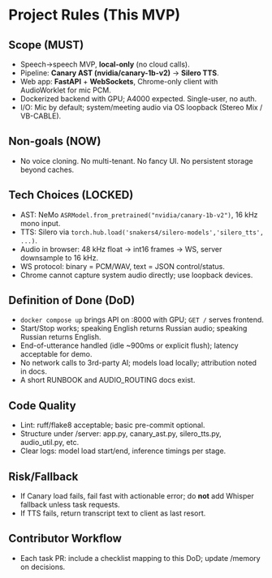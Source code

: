 # Project Rules (This MVP)

## Scope (MUST)
- Speech→speech MVP, **local-only** (no cloud calls).
- Pipeline: **Canary AST (nvidia/canary-1b-v2)** → **Silero TTS**.
- Web app: **FastAPI** + **WebSockets**, Chrome-only client with AudioWorklet for mic PCM.
- Dockerized backend with GPU; A4000 expected. Single-user, no auth.
- I/O: Mic by default; system/meeting audio via OS loopback (Stereo Mix / VB-CABLE).

## Non-goals (NOW)
- No voice cloning. No multi-tenant. No fancy UI. No persistent storage beyond caches.

## Tech Choices (LOCKED)
- AST: NeMo `ASRModel.from_pretrained("nvidia/canary-1b-v2")`, 16 kHz mono input.
- TTS: Silero via `torch.hub.load('snakers4/silero-models','silero_tts', ...)`.
- Audio in browser: 48 kHz float → int16 frames → WS, server downsample to 16 kHz.
- WS protocol: binary = PCM/WAV, text = JSON control/status.
- Chrome cannot capture system audio directly; use loopback devices.

## Definition of Done (DoD)
- `docker compose up` brings API on :8000 with GPU; `GET /` serves frontend.
- Start/Stop works; speaking English returns Russian audio; speaking Russian returns English.
- End-of-utterance handled (idle ~900ms or explicit flush); latency acceptable for demo.
- No network calls to 3rd-party AI; models load locally; attribution noted in docs.
- A short RUNBOOK and AUDIO_ROUTING docs exist.

## Code Quality
- Lint: ruff/flake8 acceptable; basic pre-commit optional.
- Structure under /server: app.py, canary_ast.py, silero_tts.py, audio_util.py, etc.
- Clear logs: model load start/end, inference timings per stage.

## Risk/Fallback
- If Canary load fails, fail fast with actionable error; do **not** add Whisper fallback unless task requests.
- If TTS fails, return transcript text to client as last resort.

## Contributor Workflow
- Each task PR: include a checklist mapping to this DoD; update /memory on decisions.
